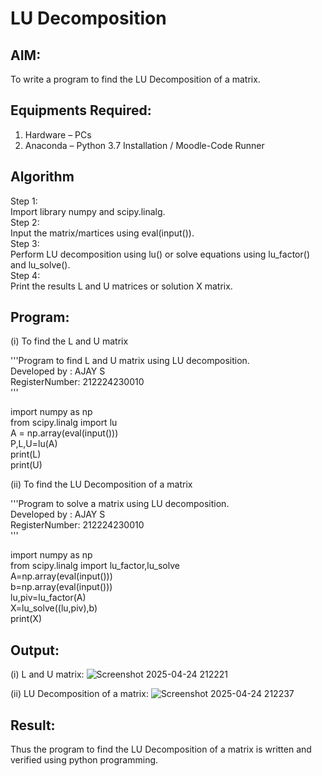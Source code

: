 # LU Decomposition 

## AIM:
To write a program to find the LU Decomposition of a matrix.

## Equipments Required:
1. Hardware – PCs
2. Anaconda – Python 3.7 Installation / Moodle-Code Runner

## Algorithm
Step 1: <br>
Import library numpy and scipy.linalg.<br>
Step 2: <br>
Input the matrix/martices using eval(input()).<br>
Step 3:<br>
Perform LU decomposition using lu() or solve equations using lu_factor() and lu_solve().<br>
Step 4: <br>
Print the results L and U matrices or solution X matrix.<br>
## Program:

(i) To find the L and U matrix<br>

'''Program to find L and U matrix using LU decomposition.<br>
Developed by  : AJAY S <br>
RegisterNumber: 212224230010<br>
'''

import numpy as np<br>
from scipy.linalg import lu<br>
A = np.array(eval(input()))<br>
P,L,U=lu(A)<br>
print(L)<br>
print(U)<br>


(ii) To find the LU Decomposition of a matrix<br>


'''Program to solve a matrix using LU decomposition.<br>
Developed by  : AJAY S<br>
RegisterNumber: 212224230010<br>
'''

import numpy as np<br>
from scipy.linalg import lu_factor,lu_solve<br>
A=np.array(eval(input()))<br>
b=np.array(eval(input()))<br>
lu,piv=lu_factor(A)<br>
X=lu_solve((lu,piv),b)<br>
print(X)<br>


## Output:
(i) L and U matrix:
![Screenshot 2025-04-24 212221](https://github.com/user-attachments/assets/49c0d6fb-397f-458d-82cb-f961efc47f5d)

(ii) LU Decomposition of a matrix:
![Screenshot 2025-04-24 212237](https://github.com/user-attachments/assets/b94db798-d885-4c08-b3b8-1413bf7e5a60)


## Result:
Thus the program to find the LU Decomposition of a matrix is written and verified using python programming.


